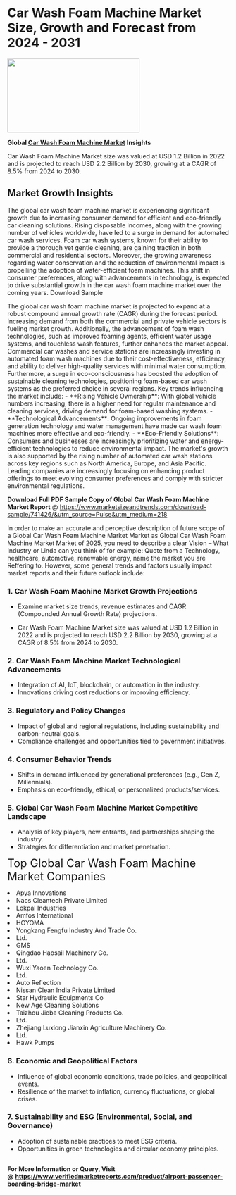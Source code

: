 <H1>Car Wash Foam Machine Market Size, Growth and Forecast from 2024 - 2031</H1><img class="aligncenter size-medium wp-image-584254" src="https://thirdeyenews.in/wp-content/uploads/2024/09/Global-Market-Research-300x168.jpeg" alt="" width="300" height="168" /><p><strong>Global&nbsp;<a href="https://www.marketsizeandtrends.com/download-sample/741426/&amp;utm_source=Pulse&amp;utm_medium=218">Car Wash Foam Machine Market</a> Insights</strong></p><p>Car Wash Foam Machine Market size was valued at USD 1.2 Billion in 2022 and is projected to reach USD 2.2 Billion by 2030, growing at a CAGR of 8.5% from 2024 to 2030.</p><p><h2>Market Growth Insights</h2> The global car wash foam machine market is experiencing significant growth due to increasing consumer demand for efficient and eco-friendly car cleaning solutions. Rising disposable incomes, along with the growing number of vehicles worldwide, have led to a surge in demand for automated car wash services. Foam car wash systems, known for their ability to provide a thorough yet gentle cleaning, are gaining traction in both commercial and residential sectors. Moreover, the growing awareness regarding water conservation and the reduction of environmental impact is propelling the adoption of water-efficient foam machines. This shift in consumer preferences, along with advancements in technology, is expected to drive substantial growth in the car wash foam machine market over the coming years. Download Sample <p>The global car wash foam machine market is projected to expand at a robust compound annual growth rate (CAGR) during the forecast period. Increasing demand from both the commercial and private vehicle sectors is fueling market growth. Additionally, the advancement of foam wash technologies, such as improved foaming agents, efficient water usage systems, and touchless wash features, further enhances the market appeal. Commercial car washes and service stations are increasingly investing in automated foam wash machines due to their cost-effectiveness, efficiency, and ability to deliver high-quality services with minimal water consumption. Furthermore, a surge in eco-consciousness has boosted the adoption of sustainable cleaning technologies, positioning foam-based car wash systems as the preferred choice in several regions. Key trends influencing the market include: - **Rising Vehicle Ownership**: With global vehicle numbers increasing, there is a higher need for regular maintenance and cleaning services, driving demand for foam-based washing systems. - **Technological Advancements**: Ongoing improvements in foam generation technology and water management have made car wash foam machines more effective and eco-friendly. - **Eco-Friendly Solutions**: Consumers and businesses are increasingly prioritizing water and energy-efficient technologies to reduce environmental impact. The market's growth is also supported by the rising number of automated car wash stations across key regions such as North America, Europe, and Asia Pacific. Leading companies are increasingly focusing on enhancing product offerings to meet evolving consumer preferences and comply with stricter environmental regulations. </p><p><span class=""><strong>Download Full PDF Sample Copy of Global Car Wash Foam Machine Market Report</strong> @ <a href="https://www.marketsizeandtrends.com/download-sample/741426/&amp;utm_source=Pulse&amp;utm_medium=218" target="_blank">https://www.marketsizeandtrends.com/download-sample/741426/&amp;utm_source=Pulse&amp;utm_medium=218</a></span></p><p>In order to make an accurate and perceptive description of future scope of a Global&nbsp;Car Wash Foam Machine Market Market as Global&nbsp;Car Wash Foam Machine Market Market of 2025, you need to describe a clear Vision &ndash; What Industry or Linda can you think of for example: Quote from a Technology, healthcare, automotive, renewable energy, name the market you are Reffering to. However, some general trends and factors usually impact market reports and their future outlook include:</p><h3>1.&nbsp;<strong>Car Wash Foam Machine Market Growth Projections</strong></h3><ul><li>Examine market size trends, revenue estimates and CAGR (Compounded Annual Growth Rate) projections.</li><li><p>Car Wash Foam Machine Market size was valued at USD 1.2 Billion in 2022 and is projected to reach USD 2.2 Billion by 2030, growing at a CAGR of 8.5% from 2024 to 2030.</p></li></ul><h3>2.&nbsp;<strong>Car Wash Foam Machine Market Technological Advancements</strong></h3><ul><li>Integration of AI, IoT, blockchain, or automation in the industry.</li><li>Innovations driving cost reductions or improving efficiency.</li></ul><h3>3.&nbsp;<strong>Regulatory and Policy Changes</strong></h3><ul><li>Impact of global and regional regulations, including sustainability and carbon-neutral goals.</li><li>Compliance challenges and opportunities tied to government initiatives.</li></ul><h3>4.&nbsp;<strong>Consumer Behavior Trends</strong></h3><ul><li>Shifts in demand influenced by generational preferences (e.g., Gen Z, Millennials).</li><li>Emphasis on eco-friendly, ethical, or personalized products/services.</li></ul><h3>5.&nbsp;<strong>Global Car Wash Foam Machine Market Competitive Landscape</strong></h3><ul><li>Analysis of key players, new entrants, and partnerships shaping the industry.</li><li>Strategies for differentiation and market penetration.</li></ul><p data-pm-slice="1 1 []"><span style="color: inherit; font-family: inherit; font-size: 25px;">Top Global Car Wash Foam Machine Market Companies</span></p><div class="" data-test-id=""><p><li>Apya Innovations</li><li> Nacs Cleantech Private Limited</li><li> Lokpal Industries</li><li> Amfos International</li><li> HOYOMA</li><li> Yongkang Fengfu Industry And Trade Co.</li><li> Ltd.</li><li> GMS</li><li> Qingdao Haosail Machinery Co.</li><li> Ltd.</li><li> Wuxi Yaoen Technology Co.</li><li> Ltd.</li><li> Auto Reflection</li><li> Nissan Clean India Private Limited</li><li> Star Hydraulic Equipments Co</li><li> New Age Cleaning Solutions</li><li> Taizhou Jieba Cleaning Products Co.</li><li> Ltd.</li><li> Zhejiang Luxiong Jianxin Agriculture Machinery Co.</li><li> Ltd.</li><li> Hawk Pumps</li></p></div><h3>6.&nbsp;<strong>Economic and Geopolitical Factors</strong></h3><ul><li>Influence of global economic conditions, trade policies, and geopolitical events.</li><li>Resilience of the market to inflation, currency fluctuations, or global crises.</li></ul><h3>7.&nbsp;<strong>Sustainability and ESG (Environmental, Social, and Governance)</strong></h3><ul><li>Adoption of sustainable practices to meet ESG criteria.</li><li>Opportunities in green technologies and circular economy principles.</li></ul><h2><strong style="font-size: 14px;">For More Information or Query, Visit @&nbsp;</strong><a style="background-color: #ffffff; font-size: 14px;" href="https://www.marketsizeandtrends.com/report/car-wash-foam-machine-market/" target="_blank">https://www.verifiedmarketreports.com/product/airport-passenger-boarding-bridge-market</a></h2>

